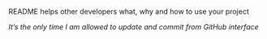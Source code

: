README helps other developers what, why and how to use your project

*It’s the only time I am allowed to update and commit from GitHub interface*
